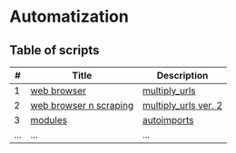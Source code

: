 # Automatization

## Table of scripts

| # | Title | Description |
|---|-------|----------|
| 1 | [web browser](./automated-web-browsing/README.md) | [multiply_urls](./automated-web-browsing/multiply_urls.py) |
| 2 | [web browser n scraping](./web-automation-and-scraping/README.md) | [multiply_urls ver. 2](./web-automation-and-scraping/web_automation_url_analysis.py) |
| 3 | [modules](./modules/README.md) | [autoimports](./modules/autoimports.py) |
| ... | ... | ... |


 
